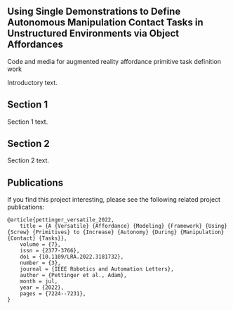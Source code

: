 ## Using Single Demonstrations to Define Autonomous Manipulation Contact Tasks in Unstructured Environments via Object Affordances

Code and media for augmented reality affordance primitive task definition work

Introductory text.

## Section 1
Section 1 text.

## Section 2
Section 2 text.

## Publications
If you find this project interesting, please see the following related project publications:

```
@article{pettinger_versatile_2022,
	title = {A {Versatile} {Affordance} {Modeling} {Framework} {Using} {Screw} {Primitives} to {Increase} {Autonomy} {During} {Manipulation} {Contact} {Tasks}},
	volume = {7},
	issn = {2377-3766},
	doi = {10.1109/LRA.2022.3181732},
	number = {3},
	journal = {IEEE Robotics and Automation Letters},
	author = {Pettinger et al., Adam},
	month = jul,
	year = {2022},
	pages = {7224--7231},
}
```
